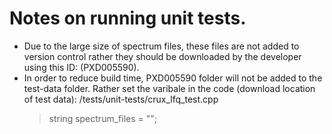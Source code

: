# Notes on running unit tests.

- Due to the large size of spectrum files, these files are not added to version control rather they should be downloaded by the developer using this ID: (PXD005590).
- In order to reduce build time, PXD005590 folder will not be added to the test-data folder. Rather set the varibale in the code (download location of test data): /tests/unit-tests/crux_lfq_test.cpp
  > string spectrum_files = "";
